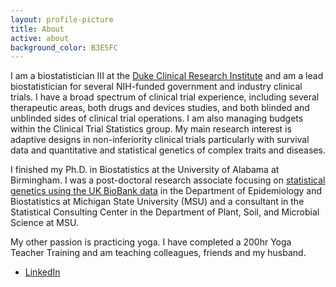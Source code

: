 ```yaml
---
layout: profile-picture
title: About
active: about
background_color: B3E5FC
---
```


I am a biostatistician III at the [Duke Clinical Research Institute](https://dcri.org/) and am a lead biostatistician for several NIH-funded government and industry clinical trials. I have a broad spectrum of clinical trial experience, including several therapeutic areas, both drugs and devices studies, and both blinded and unblinded sides of clinical trial operations. I am also managing budgets within the Clinical Trial Statistics group. My main research interest is adaptive designs in non-inferiority clinical trials particularly with survival data and quantitative and statistical genetics of complex traits and diseases. 

I finished my Ph.D. in Biostatistics at the University of Alabama at Birmingham. I was a post-doctoral research associate focusing on [statistical genetics using the UK BioBank data](https://www.genetics.org/content/early/2017/09/11/genetics.117.300271?versioned=true) in the Department of Epidemiology and Biostatistics at Michigan State University (MSU) and a consultant in the Statistical Consulting Center in the Department of Plant, Soil, and Microbial Science at MSU. 

My other passion is practicing yoga. I have completed a 200hr Yoga Teacher Training and am teaching colleagues, friends and my husband. 

- [LinkedIn](https://www.linkedin.com/in/hwasoonkim)
